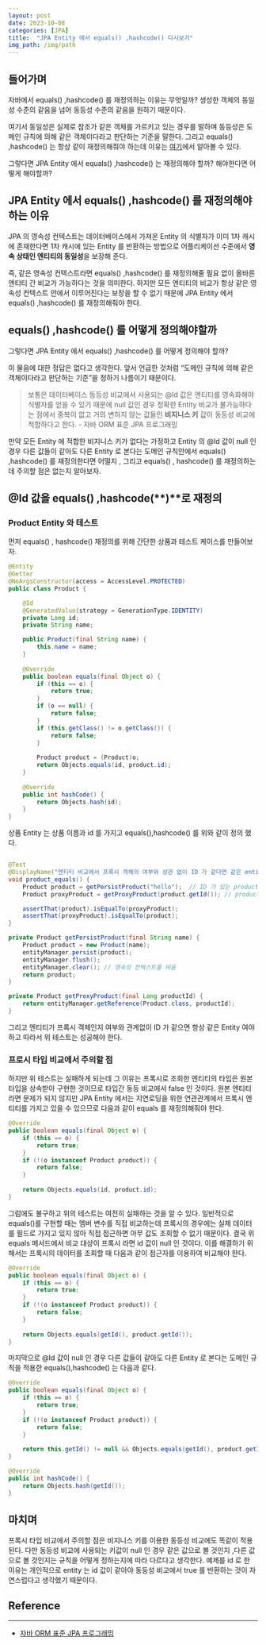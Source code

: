 ```yaml
---
layout: post
date: 2023-10-08
categories: [JPA]
title:  "JPA Entity 에서 equals() ,hashcode() 다시보기"
img_path: /img/path
---
```


## 들어가며

자바에서 equals() ,hashcode() 를 재정의하는 이유는 무엇일까? 생성한 객체의 동일성 수준의 같음을 넘어 동등성 수준의 같음을 원하기 때문이다.

여기서 동일성은 실제로 참조가 같은 객체를 가르키고 있는 경우를 말하며 동등성은 도메인 규칙에 의해 같은 객체이다라고 판단하는 기준을 말한다. 그리고 equals() ,hashcode() 는 항상 같이 재정의해줘야 하는데 이유는 [여기](https://tecoble.techcourse.co.kr/post/2020-07-29-equals-and-hashCode/)에서 알아볼 수 있다.

그렇다면 JPA Entity 에서 equals() ,hashcode() 는 재정의해야 할까? 해야한다면 어떻게 해야할까?

## JPA Entity 에서 equals() ,hashcode() 를 재정의해야하는 이유

JPA 의 영속성 컨텍스트는 데이터베이스에서 가져온 Entity 의 식별자가 이미 1차 캐시에 존재한다면 1차 캐시에 있는 Entity 를 반환하는 방법으로  어플리케이션 수준에서 **영속 상태인 엔티티의 동일성**을 보장해 준다.

즉, 같은 영속성 컨텍스트라면 equals() ,hashcode() 를 재정의해줄 필요 없이 올바른 엔티티 간 비교가 가능하다는 것을 의미한다. 하지만 모든 엔티티의 비교가 항상 같은 영속성 컨텍스트 안에서 이루어진다는 보장을 할 수 없기 때문에 JPA Entity 에서 equals() ,hashcode() 를 재정의해줘야 한다.

## equals() ,hashcode() 를 어떻게 정의해야할까

그렇다면 JPA Entity 에서 equals() ,hashcode() 를 어떻게 정의해야 할까?

이 물음에 대한 정답은 없다고 생각한다. 앞서 언급한 것처럼 “도메인 규칙에 의해 같은 객체이다라고 판단하는 기준”을 정하기 나름이기 때문이다.

> 보통은 데이터베이스 동등성 비교에서 사용되는 @Id 값은 엔티티를 영속화해야 식별자를 얻을 수 있기 때문에 null 값인 경우 정확한 Entity 비교가 불가능하다는 점에서 중복이 없고 거의 변하지 않는 값들인 **비지니스 키** 값이 동등성 비교에 적합하다고 한다. - 자바 ORM 표준 JPA 프로그래밍
> 

만약 모든 Entity 에 적합한 비지니스 키가 없다는 가정하고 Entity 의  @Id 값이 null 인 경우 다른 값들이 같아도 다른 Entity 로 본다는 도메인 규칙안에서 equals() ,hashcode() 를 재정의한다면 어떨지 , 그리고 equals() , hashcode() 를 재정의하는데 주의할 점은 없는지 알아보자.

 

## @Id 값을  equals() ,hashcode(**)**로 재정의

### Product Entity 와 테스트

먼저 equals() , hashcode() 재정의를 위해 간단한 상품과 테스트 케이스를 만들어보자.

```java
@Entity
@Getter
@NoArgsConstructor(access = AccessLevel.PROTECTED)
public class Product {

    @Id
    @GeneratedValue(strategy = GenerationType.IDENTITY)
    private Long id;
    private String name;

    public Product(final String name) {
        this.name = name;
    }
    
    @Override
    public boolean equals(final Object o) {
        if (this == o) {
            return true;
        }
        if (o == null) {
            return false;
        }
        if (this.getClass() != o.getClass()) {
            return false;
        }
        
        Product product = (Product)o;
        return Objects.equals(id, product.id);
    }
    
    @Override
    public int hashCode() {
        return Objects.hash(id);
    }
}
```

상품 Entity 는 상품 이름과 id 를 가지고 equals(),hashcode() 를 위와 같이 정의 했다.

```java

@Test
@DisplayName("엔티티 비교에서 프록시 객체의 여부와 상관 없이 ID 가 같다면 같은 entity 여야한다.")
void product_equals() {
    Product product = getPersistProduct("hello");  // ID 가 있는 product 를 가져옴
    Product proxyProduct = getProxyProduct(product.getId()); // product ID 로 프록시 객체를 가져옴

    assertThat(product).isEqualTo(proxyProduct);
    assertThat(proxyProduct).isEqualTo(product);
}

private Product getPersistProduct(final String name) {
    Product product = new Product(name);
    entityManager.persist(product);
    entityManager.flush();
    entityManager.clear(); // 영속성 컨텍스트를 비움
    return product;
}

private Product getProxyProduct(final Long productId) {
    return entityManager.getReference(Product.class, productId);
}
```

그리고 엔티티가 프록시 객체인지 여부와 관계없이 ID 가 같으면 항상 같은 Entity 여야하고 따라서 위 테스트는 성공해야 한다.

### 프로시 타입 비교에서 주의할 점

하지만 위 테스트는 실패하게 되는데 그 이유는 프록시로 조회한 엔티티의 타입은 원본 타입을 상속받아 구현한 것이므로 타입간 동등 비교에서 false 인 것이다. 원본 엔티티라면 문제가 되지 않지만 JPA Entity 에서는 지연로딩을 위한 연관관계에서 프록시 엔티티를 가지고 있을 수 있으므로 다음과 같이 equals 를 재정의해줘야 한다.

```java
@Override
public boolean equals(final Object o) {
    if (this == o) {
        return true;
    }
    if (!(o instanceof Product product)) {
        return false;
    }
    
    return Objects.equals(id, product.id);
}
```

그럼에도 불구하고 위의 테스트는 여전히 실패하는 것을 알 수 있다. 일반적으로 equals()를 구현할 때는 멤버 변수를 직접 비교하는데 프록시의 경우에는 실제 데이터를 필드로 가지고 있지 않아 직접 접근하면 아무 값도 조회할 수 없기 때문이다. 결국 위 equals 메서드에서 비교 대상이 프록시 라면 id 값이 null 인 것이다. 이를 해결하기 위해서는 프록시의 데이터를 조회할 때 다음과 같이 접근자를 이용하여 비교해야 한다.

```java
@Override
public boolean equals(final Object o) {
    if (this == o) {
        return true;
    }
    if (!(o instanceof Product product)) {
        return false;
    }
    
    return Objects.equals(getId(), product.getId());
}
```

마지막으로 @Id 값이 null 인 경우 다른 값들이 같아도 다른 Entity 로 본다는 도메인 규칙을 적용한 equals(),hashcode() 는 다음과 같다.

```java
@Override
public boolean equals(final Object o) {
    if (this == o) {
        return true;
    }
    if (!(o instanceof Product product)) {
        return false;
    }
    
    return this.getId() != null && Objects.equals(getId(), product.getId());
}

@Override
public int hashCode() {
    return Objects.hash(getId());
}
```

## 마치며

프록시 타입 비교에서 주의할 점은 비지니스 키를 이용한 동등성 비교에도 똑같이 적용된다. 다만 동등성 비교에 사용되는 키값이 null 인 경우 같은 값으로 볼 것인지 ,다른 값으로 볼 것인지는 규칙을 어떻게 정하는지에 따라 다르다고 생각한다. 예제를 id 로 한 이유는 개인적으로 entity 는 id 값이 같아야 동등성 비교에서 true 를 반환하는 것이 자연스럽다고 생각했기 때문이다.

## Reference

---

- [자바 ORM 표준 JPA 프로그래밍](https://www.yes24.com/Product/Goods/90439472)